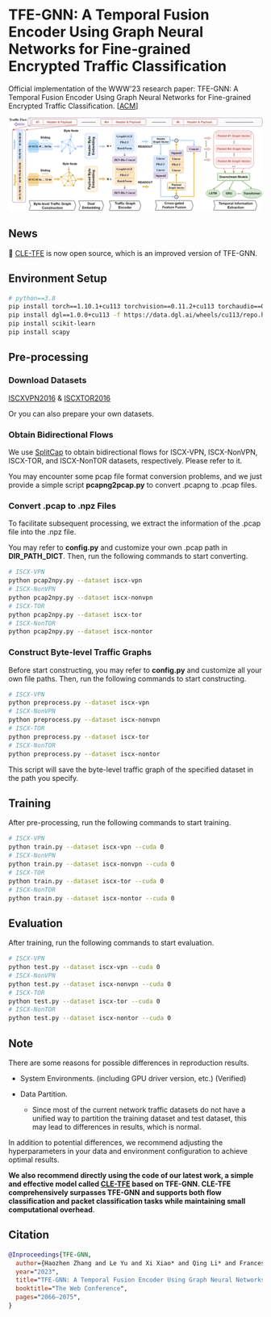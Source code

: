 # TFE-GNN: A Temporal Fusion Encoder Using Graph Neural Networks for Fine-grained Encrypted Traffic Classification


Official implementation of the WWW'23 research paper: TFE-GNN: A Temporal Fusion Encoder Using Graph Neural Networks for Fine-grained Encrypted Traffic Classification. [[ACM](https://dl.acm.org/doi/abs/10.1145/3543507.3583227)]


![Method](./figures/TFE-GNN.png)



## News

🌟 [CLE-TFE](https://github.com/ViktorAxelsen/CLE-TFE) is now open source, which is an improved version of TFE-GNN. 



## Environment Setup

```bash
# python==3.8
pip install torch==1.10.1+cu113 torchvision==0.11.2+cu113 torchaudio==0.10.1 -f https://download.pytorch.org/whl/cu113/torch_stable.html
pip install dgl==1.0.0+cu113 -f https://data.dgl.ai/wheels/cu113/repo.html
pip install scikit-learn
pip install scapy
```


## Pre-processing

### Download Datasets

[ISCXVPN2016](https://www.unb.ca/cic/datasets/vpn.html) & [ISCXTOR2016](https://www.unb.ca/cic/datasets/tor.html)


Or you can also prepare your own datasets.


### Obtain Bidirectional Flows


We use [SplitCap](https://www.netresec.com/?page=SplitCap) to obtain bidirectional flows for ISCX-VPN, ISCX-NonVPN, ISCX-TOR, and ISCX-NonTOR datasets, respectively. Please refer to it.

You may encounter some pcap file format conversion problems, and we just provide a simple script **pcapng2pcap.py** to convert .pcapng to .pcap files.



### Convert .pcap to .npz Files

To facilitate subsequent processing, we extract the information of the .pcap file into the .npz file. 

You may refer to **config.py** and customize your own .pcap path in **DIR_PATH_DICT**. Then, run the following commands to start converting. 

```bash
# ISCX-VPN
python pcap2npy.py --dataset iscx-vpn
# ISCX-NonVPN
python pcap2npy.py --dataset iscx-nonvpn
# ISCX-TOR
python pcap2npy.py --dataset iscx-tor
# ISCX-NonTOR
python pcap2npy.py --dataset iscx-nontor
```


### Construct Byte-level Traffic Graphs

Before start constructing, you may refer to **config.py** and customize all your own file paths. Then, run the following commands to start constructing.

```bash
# ISCX-VPN
python preprocess.py --dataset iscx-vpn
# ISCX-NonVPN
python preprocess.py --dataset iscx-nonvpn
# ISCX-TOR
python preprocess.py --dataset iscx-tor
# ISCX-NonTOR
python preprocess.py --dataset iscx-nontor
```

This script will save the byte-level traffic graph of the specified dataset in the path you specify.


## Training

After pre-processing, run the following commands to start training.

```bash
# ISCX-VPN
python train.py --dataset iscx-vpn --cuda 0
# ISCX-NonVPN
python train.py --dataset iscx-nonvpn --cuda 0
# ISCX-TOR
python train.py --dataset iscx-tor --cuda 0
# ISCX-NonTOR
python train.py --dataset iscx-nontor --cuda 0
```


## Evaluation

After training, run the following commands to start evaluation.

```bash
# ISCX-VPN
python test.py --dataset iscx-vpn --cuda 0
# ISCX-NonVPN
python test.py --dataset iscx-nonvpn --cuda 0
# ISCX-TOR
python test.py --dataset iscx-tor --cuda 0
# ISCX-NonTOR
python test.py --dataset iscx-nontor --cuda 0
```



## Note

There are some reasons for possible differences in reproduction results.

- System Environments. (including GPU driver version, etc.) (Verified)

- Data Partition.

  + Since most of the current network traffic datasets do not have a unified way to partition the training dataset and test dataset, this may lead to differences in results, which is normal.

In addition to potential differences, we recommend adjusting the hyperparameters in your data and environment configuration to achieve optimal results. 

**We also recommend directly using the code of our latest work, a simple and effective model called [CLE-TFE](https://github.com/ViktorAxelsen/CLE-TFE) based on TFE-GNN. CLE-TFE comprehensively surpasses TFE-GNN and supports both flow classification and packet classification tasks while maintaining small computational overhead**. 




## Citation

```bibtex
@Inproceedings{TFE-GNN,
  author={Haozhen Zhang and Le Yu and Xi Xiao* and Qing Li* and Francesco Mercaldo and Xiapu Luo and Qixu Liu},
  year="2023",
  title="TFE-GNN: A Temporal Fusion Encoder Using Graph Neural Networks for Fine-grained Encrypted Traffic Classification",
  booktitle="The Web Conference",
  pages="2066–2075",
}
```